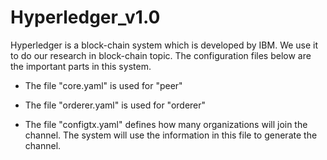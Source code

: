 # Hyperledger_v1.0

Hyperledger is a block-chain system which is developed by IBM. We use it to do our research in block-chain topic. The configuration files below are the important parts in this system.

  - The file "core.yaml" is used for "peer"
  
  - The file "orderer.yaml" is used for "orderer"
  
  - The file "configtx.yaml" defines how many organizations will join the channel. The system will use the information in this file to generate the channel.
